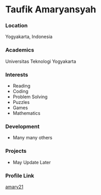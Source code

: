 # Taufik Amaryansyah

### Location

Yogyakarta, Indonesia

### Academics

Universitas Teknologi Yogyakarta

### Interests

- Reading
- Coding
- Problem Solving
- Puzzles
- Games
- Mathematics

### Development

- Many many others

### Projects

- May Update Later

### Profile Link

[amary21](https://github.com/amary21)
